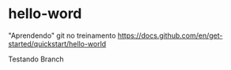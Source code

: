 # hello-word
"Aprendendo" git no treinamento https://docs.github.com/en/get-started/quickstart/hello-world

Testando Branch
